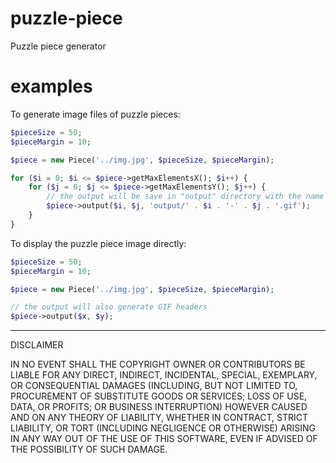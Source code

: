 # puzzle-piece
Puzzle piece generator

# examples

To generate image files of puzzle pieces:
```PHP
$pieceSize = 50;
$pieceMargin = 10;

$piece = new Piece('../img.jpg', $pieceSize, $pieceMargin);

for ($i = 0; $i <= $piece->getMaxElementsX(); $i++) {
    for ($j = 0; $j <= $piece->getMaxElementsY(); $j++) {
        // the output will be save in "output" directory with the name "i-j.gif"
        $piece->output($i, $j, 'output/' . $i . '-' . $j . '.gif');
    }
}
```

To display the puzzle piece image directly:

```PHP
$pieceSize = 50;
$pieceMargin = 10;

$piece = new Piece('../img.jpg', $pieceSize, $pieceMargin);

// the output will also generate GIF headers
$piece->output($x, $y);
```
----

DISCLAIMER

IN NO EVENT SHALL THE COPYRIGHT OWNER OR CONTRIBUTORS BE LIABLE FOR ANY DIRECT, INDIRECT, INCIDENTAL, SPECIAL, EXEMPLARY, OR CONSEQUENTIAL DAMAGES (INCLUDING, BUT NOT LIMITED TO, PROCUREMENT OF SUBSTITUTE GOODS OR SERVICES; LOSS OF USE, DATA, OR PROFITS; OR BUSINESS INTERRUPTION) HOWEVER CAUSED AND ON ANY THEORY OF LIABILITY, WHETHER IN CONTRACT, STRICT LIABILITY, OR TORT (INCLUDING NEGLIGENCE OR OTHERWISE) ARISING IN ANY WAY OUT OF THE USE OF THIS SOFTWARE, EVEN IF ADVISED OF THE POSSIBILITY OF SUCH DAMAGE.
